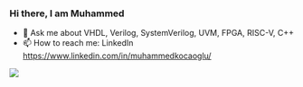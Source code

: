 ### Hi there, I am Muhammed

- 💬 Ask me about VHDL, Verilog, SystemVerilog, UVM, FPGA, RISC-V, C++
- 📫 How to reach me: LinkedIn https://www.linkedin.com/in/muhammedkocaoglu/


<img src="https://github-readme-stats.vercel.app/api?username=muhammedkocaoglu&&show_icons=true&title_color=ffffff&icon_color=bb2acf&text_color=daf7dc&bg_color=151515">
